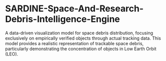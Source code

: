 # SARDINE-Space-And-Research-Debris-Intelligence-Engine
A data-driven visualization model for space debris distribution, focusing exclusively on empirically verified objects through actual tracking data. This model provides a realistic representation of trackable space debris, particularly demonstrating the concentration of objects in Low Earth Orbit (LEO).
